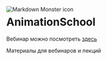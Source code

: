 
<img src="https://github.com/volodinroman/AnimationSchool/blob/master/webinar_2018Oct7/res/banner.jpg"
     alt="Markdown Monster icon"
     style="float: left; margin-right: 10px;" />
     
# AnimationSchool 

Вебинар можно посмотреть [здесь](https://www.youtube.com/watch?v=QFGVcfXZgyQ)

Материалы для вебинаров и лекций


